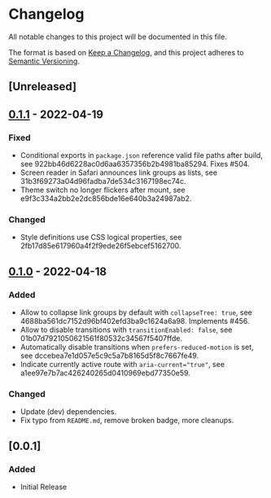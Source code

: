 # Changelog
All notable changes to this project will be documented in this file.

The format is based on [Keep a Changelog](https://keepachangelog.com/en/1.0.0/),
and this project adheres to [Semantic Versioning](https://semver.org/spec/v2.0.0.html).

## [Unreleased]
## [0.1.1](https://github.com/philipp-tailor/svelte_sidebar/releases/tag/0.1.1) - 2022-04-19
### Fixed
- Conditional exports in `package.json` reference valid file paths after build, see 922bb46d6228ac0d6aa6357356b2b4981ba85294. Fixes #504.
- Screen reader in Safari announces link groups as lists, see 31b3f69273a04d96fadba7de534c3167198ec74c.
- Theme switch no longer flickers after mount, see e9f3c334a2bb2e2dc856bde16e640b3a24987ab2.
### Changed
- Style definitions use CSS logical properties, see 2fb17d85e617960a4f2f9ede26f5ebcef5162700.
## [0.1.0](https://github.com/philipp-tailor/svelte_sidebar/releases/tag/0.1.0) - 2022-04-18
### Added
- Allow to collapse link groups by default with `collapseTree: true`, see 4688ba561dc7152d96bf402efd3ba9c1624a6a98. Implements #456.
- Allow to disable transitions with `transitionEnabled: false`, see 01b07d7921050621561f80532c34567f5407ffde.
- Automatically disable transitions when `prefers-reduced-motion` is set, see dccebea7e1d057e5c9c5a7b8165d5f8c7667fe49.
- Indicate currently active route with `aria-current="true"`, see a1ee97e7b7ac426240265d0410969ebd77350e59.
### Changed
- Update (dev) dependencies.
- Fix typo from `README.md`, remove broken badge, more cleanups.
## [0.0.1]
### Added
- Initial Release
